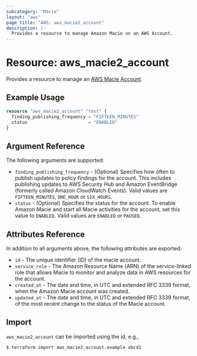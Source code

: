 ```yaml
---
subcategory: "Macie"
layout: "aws"
page_title: "AWS: aws_macie2_account"
description: |-
  Provides a resource to manage Amazon Macie on an AWS Account.
---
```


# Resource: aws_macie2_account

Provides a resource to manage an [AWS Macie Account](https://docs.aws.amazon.com/macie/latest/APIReference/macie.html).

## Example Usage

```terraform
resource "aws_macie2_account" "test" {
  finding_publishing_frequency = "FIFTEEN_MINUTES"
  status                       = "ENABLED"
}
```

## Argument Reference

The following arguments are supported:

* `finding_publishing_frequency` -  (Optional) Specifies how often to publish updates to policy findings for the account. This includes publishing updates to AWS Security Hub and Amazon EventBridge (formerly called Amazon CloudWatch Events). Valid values are `FIFTEEN_MINUTES`, `ONE_HOUR` or `SIX_HOURS`.
* `status` - (Optional) Specifies the status for the account. To enable Amazon Macie and start all Macie activities for the account, set this value to `ENABLED`. Valid values are `ENABLED` or `PAUSED`.

## Attributes Reference

In addition to all arguments above, the following attributes are exported:

* `id` - The unique identifier (ID) of the macie account.
* `service_role` - The Amazon Resource Name (ARN) of the service-linked role that allows Macie to monitor and analyze data in AWS resources for the account.
* `created_at` - The date and time, in UTC and extended RFC 3339 format, when the Amazon Macie account was created.
* `updated_at` - The date and time, in UTC and extended RFC 3339 format, of the most recent change to the status of the Macie account.

## Import

`aws_macie2_account` can be imported using the id, e.g.,

```
$ terraform import aws_macie2_account.example abcd1
```
